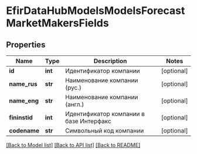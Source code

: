 # EfirDataHubModelsModelsForecastMarketMakersFields

## Properties
Name | Type | Description | Notes
------------ | ------------- | ------------- | -------------
**id** | **int** | Идентификатор компании | [optional] 
**name_rus** | **str** | Наименование компании (рус.) | [optional] 
**name_eng** | **str** | Наименование компании (англ.) | [optional] 
**fininstid** | **int** | Идентификатор компании в базе Интерфакс | [optional] 
**codename** | **str** | Символьный код компании | [optional] 

[[Back to Model list]](../README.md#documentation-for-models) [[Back to API list]](../README.md#documentation-for-api-endpoints) [[Back to README]](../README.md)


